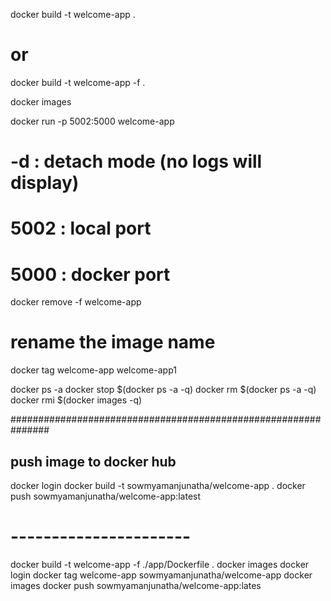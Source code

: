docker build -t welcome-app .
#     or
docker build -t welcome-app -f <dockerfilepath> .

docker images

docker run -p 5002:5000 welcome-app

# -d : detach mode (no logs will display)
# 5002 : local port
# 5000 : docker port

docker remove -f welcome-app 

# rename the image name
docker tag welcome-app welcome-app1

docker ps -a
docker stop $(docker ps -a -q)
docker rm $(docker ps -a -q)
docker rmi $(docker images -q)

###############################################################

## push image to docker hub

docker login
docker build -t sowmyamanjunatha/welcome-app .
docker push sowmyamanjunatha/welcome-app:latest
# ----------------------

docker build -t welcome-app -f ./app/Dockerfile .
docker images
docker login
docker tag welcome-app sowmyamanjunatha/welcome-app
docker images
docker push sowmyamanjunatha/welcome-app:lates
